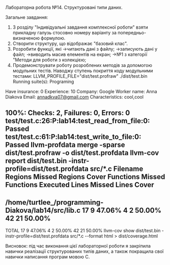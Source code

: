 
Лабораторна робота №14. Структуровані типи даних.

Загальне завдання: 
1) З розділу "Індивідуальні завдання комплексної роботи" взяти прикладну галузь стосовно номеру варіанту за попередньо-визначеною формулою.
2) Створити структуру, що відображає "базовий клас".
3) Розробити функції, які
->читають дані з файлу;
->записують дані у файл;
->виводить масив елементів на екран;
->№1 з категорії "Методи для роботи з колекцією;
2) Продемонструвати роботу розроблених методів за допомогою модульних тестів.
    Наводжу ступень покриття коду модульними тестами:
LLVM_PROFILE_FILE="dist/test.profraw" ./dist/test.bin
Running suite(s): Programing

Have insurance: 0
Experience: 10
Company: Google
Worker name: Anna Diakova
Email: annadkva07@gmail.com
Characteristics: cool,cool

100%: Checks: 2, Failures: 0, Errors: 0
test/test.c:26:P:lab14:test_read_from_file:0: Passed
test/test.c:61:P:lab14:test_write_to_file:0: Passed
llvm-profdata merge -sparse dist/test.profraw -o dist/test.profdata
llvm-cov report dist/test.bin -instr-profile=dist/test.profdata src/*.c
Filename                                               Regions    Missed Regions     Cover   Functions  Missed Functions  Executed       Lines      Missed Lines     Cover
--------------------------------------------------------------------------------------------------------------------------------------------------------------------------------------------------------------------
/home/turtlee_/programming-Diakova/lab14/src/lib.c          17                 9    47.06%           4                 2    50.00%          42                21    50.00%
--------------------------------------------------------------------------------------------------------------------------------------------------------------------------------------------------------------------
TOTAL                                                       17                 9    47.06%           4                 2    50.00%          42                21    50.00%
llvm-cov show dist/test.bin -instr-profile=dist/test.profdata src/*.c --format html > dist/coverage.html

Висновок: під час виконання цієї лабораторної роботи я закріпила навички реалізації структурованих типів даних, а також покращила свої навички написання програм мовою С.
